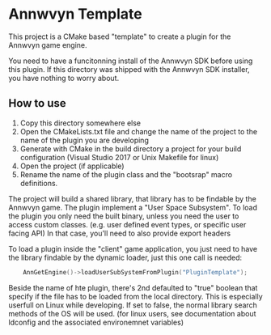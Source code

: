 # Annwvyn Template 

This project is a CMake based "template" to create a plugin for the Annwvyn game engine.

You need to have a funcitonning install of the Annwvyn SDK before using this plugin.
If this directory was shipped with the Annwvyn SDK installer, you have nothing to worry about.


## How to use

 1. Copy this directory somewhere else
 2. Open the CMakeLists.txt file and change the name of the project to the name of the plugin you are developing
 3. Generate with CMake in the build directory a project for your build configuration (Visual Studio 2017 or Unix Makefile for linux)
 4. Open the project (if applicable)
 5. Rename the name of the plugin class and the "bootsrap" macro definitions.

The project will build a shared library, that library has to be findable by the Annwvyn game. The plugin implement a
"User Space Subsystem". To load the plugin you only need the built binary, unless you need the user to access custom classes. (e.g. user defined event types, or specific user facing API)
In that case, you'll need to also provide export headers

To load a plugin inside the "client" game application, you just need to have the library findable by the dynamic loader, just this one call is needed:

```C++
    AnnGetEngine()->loadUserSubSystemFromPlugin("PluginTemplate");
```

Beside the name of hte plugin, there's 2nd defaulted to "true" boolean that specify if the file has to be loaded from the local directory. This is especially userfull on Linux while developing. If set to false, the normal library search methods of the OS will be used. (for linux users, see documentation about ldconfig and the associated environemnet variables)



